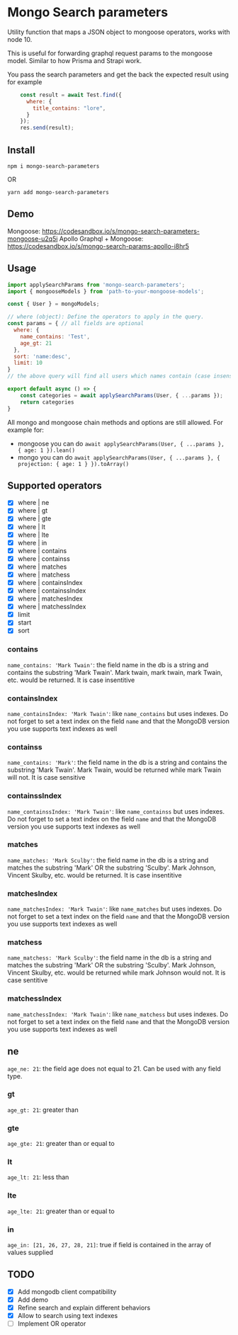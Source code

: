 <!-- [![Build Status](https://img.shields.io/travis/ecerroni/mongo-search-parameters/master.svg?style=flat-square)](https://travis-ci.org/ecerroni/mongo-search-parameters) [![Coverage Status](https://img.shields.io/codecov/c/github/ecerroni/mongo-search-parameters/master.svg?style=flat-square)](https://codecov.io/gh/ecerroni/mongo-search-parameters/branch/master)[![npm version](https://badge.fury.io/js/mongo-search-parameters.svg)](https://www.npmjs.com/package/mongo-search-parameters) -->

# Mongo Search parameters

Utility function that maps a JSON object to mongoose operators, works with node 10.

This is useful for forwarding graphql request params to the mongoose model. Similar to how Prisma and Strapi work.

You pass the search parameters and get the back the expected result using for example

```js
    const result = await Test.find({
      where: {
        title_contains: "lore",
      }
    });
    res.send(result);
```

## Install
```
npm i mongo-search-parameters
```

OR

```
yarn add mongo-search-parameters
```

## Demo
Mongoose: https://codesandbox.io/s/mongo-search-parameters-mongoose-u2q5i
Apollo Graphql + Mongoose: https://codesandbox.io/s/mongo-search-params-apollo-i8hr5

## Usage

```js
import applySearchParams from 'mongo-search-parameters';
import { mongooseModels } from 'path-to-your-mongoose-models';

const { User } = mongoModels;

// where (object): Define the operators to apply in the query.
const params = { // all fields are optional
  where: {
    name_contains: 'Test',
    age_gt: 21      
  },
  sort: 'name:desc',
  limit: 10
}
// the above query will find all users which names contain (case insensitive) 'Test' and age is greater than 21, sort them by name from Z to A, limit them to just 10 rows if more are returned

export default async () => {
    const categories = await applySearchParams(User, { ...params });
    return categories
}

```

All mongo and mongoose chain methods and options are still allowed.
For example for:
- mongoose you can do `await applySearchParams(User, { ...params }, { age: 1 }).lean()`
- mongo you can do `await applySearchParams(User, { ...params }, { projection: { age: 1 } }).toArray()`

## Supported operators
- [x] where | ne
- [x] where | gt
- [x] where | gte
- [x] where | lt
- [x] where | lte
- [x] where | in
- [x] where | contains
- [x] where | containss
- [x] where | matches
- [x] where | matchess
- [x] where | containsIndex
- [x] where | containssIndex
- [x] where | matchesIndex
- [x] where | matchessIndex
- [x] limit
- [x] start
- [x] sort

### contains
`name_contains: 'Mark Twain'`: the field name in the db is a string and contains the substring 'Mark Twain'. Mark twain, mark twain, mark Twain, etc. would be returned. It is case insentitive

### containsIndex
`name_containsIndex: 'Mark Twain'`: like `name_contains` but uses indexes. Do not forget to set a text index on the field `name` and that the MongoDB version you use supports text indexes as well

### containss
`name_contains: 'Mark'`: the field name in the db is a string and contains the substring 'Mark Twain'. Mark Twain, would be returned while mark Twain will not. It is case sensitive

### containssIndex
`name_containssIndex: 'Mark Twain'`: like `name_containss` but uses indexes. Do not forget to set a text index on the field `name` and that the MongoDB version you use supports text indexes as well

### matches
`name_matches: 'Mark Sculby'`: the field name in the db is a string and matches the substring 'Mark' OR the substring 'Sculby'. Mark Johnson, Vincent Skulby, etc. would be returned. It is case insentitive

### matchesIndex
`name_matchesIndex: 'Mark Twain'`: like `name_matches` but uses indexes. Do not forget to set a text index on the field `name` and that the MongoDB version you use supports text indexes as well

### matchess
`name_matchess: 'Mark Sculby'`: the field name in the db is a string and matches the substring 'Mark' OR the substring 'Sculby'. Mark Johnson, Vincent Skulby, etc. would be returned while mark Johnson would not. It is case sentitive

### matchessIndex
`name_matchessIndex: 'Mark Twain'`: like `name_matchess` but uses indexes. Do not forget to set a text index on the field `name` and that the MongoDB version you use supports text indexes as well

## ne
`age_ne: 21`: the field age does not equal to 21. Can be used with any field type.

### gt
`age_gt: 21`: greater than

### gte
`age_gte: 21`: greater than or equal to

### lt
`age_lt: 21`: less than

### lte
`age_lte: 21`: greater than or equal to

### in
`age_in: [21, 26, 27, 28, 21]`: true if field is contained in the array of values supplied

## TODO
- [x] Add mongodb client compatibility
- [x] Add demo
- [x] Refine search and explain different behaviors
- [x] Allow to search using text indexes
- [ ] Implement OR operator